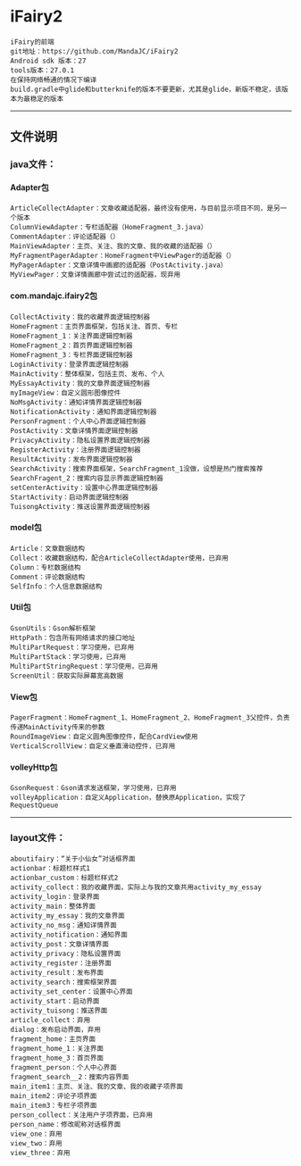 # iFairy2
    iFairy的前端
    git地址：https://github.com/MandaJC/iFairy2
    Android sdk 版本：27
    tools版本：27.0.1
    在保持网络畅通的情况下编译
    build.gradle中glide和butterknife的版本不要更新，尤其是glide，新版不稳定，该版本为最稳定的版本
----
## 文件说明
### java文件：
#### Adapter包
    ArticleCollectAdapter：文章收藏适配器，最终没有使用，与目前显示项目不同，是另一个版本
    ColumnViewAdapter：专栏适配器（HomeFragment_3.java）
    CommentAdapter：评论适配器（）
    MainViewAdapter：主页、关注、我的文章、我的收藏的适配器（）
    MyFragmentPagerAdapter：HomeFragment中ViewPager的适配器（）
    MyPagerAdapter：文章详情中画廊的适配器（PostActivity.java）
    MyViewPager：文章详情画廊中尝试过的适配器，现弃用
#### com.mandajc.ifairy2包
    CollectActivity：我的收藏界面逻辑控制器
    HomeFragment：主页界面框架，包括关注、首页、专栏
    HomeFragment_1：关注界面逻辑控制器
    HomeFragment_2：首页界面逻辑控制器
    HomeFragment_3：专栏界面逻辑控制器
    LoginActivity：登录界面逻辑控制器
    MainActivity：整体框架，包括主页、发布、个人
    MyEssayActivity：我的文章界面逻辑控制器
    myImageView：自定义圆形图像控件
    NoMsgActivity：通知详情界面逻辑控制器
    NotificationActivity：通知界面逻辑控制器
    PersonFragment：个人中心界面逻辑控制器
    PostActivity：文章详情界面逻辑控制器
    PrivacyActivity：隐私设置界面逻辑控制器
    RegisterActivity：注册界面逻辑控制器
    ResultActivity：发布界面逻辑控制器
    SearchActivity：搜索界面框架，SearchFragment_1没做，设想是热门搜索推荐
    SearchFragent_2：搜索内容显示界面逻辑控制器
    setCenterActivity：设置中心界面逻辑控制器
    StartActivity：启动界面逻辑控制器
    TuisongActivity：推送设置界面逻辑控制器
#### model包
    Article：文章数据结构
    Collect：收藏数据结构，配合ArticleCollectAdapter使用，已弃用
    Column：专栏数据结构
    Comment：评论数据结构
    SelfInfo：个人信息数据结构
#### Util包
    GsonUtils：Gson解析框架
    HttpPath：包含所有网络请求的接口地址
    MultiPartRequest：学习使用，已弃用
    MultiPartStack：学习使用，已弃用
    MultiPartStringRequest：学习使用，已弃用
    ScreenUtil：获取实际屏幕宽高数据
#### View包
    PagerFragment：HomeFragment_1、HomeFragment_2、HomeFragment_3父控件，负责传递MainActivity传来的参数
    RoundImageView：自定义圆角图像控件，配合CardView使用
    VerticalScrollView：自定义垂直滑动控件，已弃用
#### volleyHttp包
    GsonRequest：Gson请求发送框架，学习使用，已弃用
    volleyApplication：自定义Application，替换原Application，实现了RequestQueue
----
### layout文件：
    aboutifairy：“关于小仙女”对话框界面
    actionbar：标题栏样式1
    actionbar_custom：标题栏样式2
    activity_collect：我的收藏界面，实际上与我的文章共用activity_my_essay
    activity_login：登录界面
    activity_main：整体界面
    activity_my_essay：我的文章界面
    activity_no_msg：通知详情界面
    activity_notification：通知界面
    activity_post：文章详情界面
    activity_privacy：隐私设置界面
    activity_register：注册界面
    activity_result：发布界面
    activity_search：搜索框架界面
    activity_set_center：设置中心界面
    activity_start：启动界面
    activity_tuisong：推送界面
    article_collect：弃用
    dialog：发布启动界面，弃用
    fragment_home：主页界面
    fragment_home_1：关注界面
    fragment_home_3：首页界面
    fragment_person：个人中心界面
    fragment_search__2：搜索内容界面
    main_item1：主页、关注、我的文章、我的收藏子项界面
    main_item2：评论子项界面
    main_item3：专栏子项界面
    person_collect：关注用户子项界面，已弃用
    person_name：修改昵称对话框界面
    view_one：弃用
    view_two：弃用
    view_three：弃用
